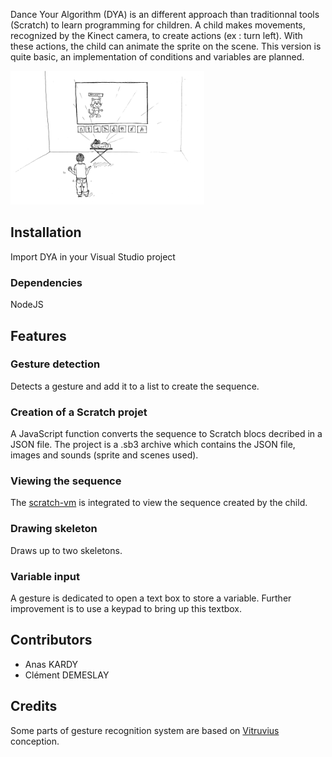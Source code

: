 Dance Your Algorithm (DYA) is an different approach than traditionnal tools (Scratch) to learn programming for children.
A child makes movements, recognized by the Kinect camera, to create actions (ex : turn left). With these actions, the child can animate the sprite on
the scene. This version is quite basic, an implementation of conditions and variables are planned.

![DYA](https://raw.githubusercontent.com/vince012/danceYourAlgorithm/master/position_camera.PNG)

## Installation
Import DYA in your Visual Studio project

### Dependencies

NodeJS
	
## Features
### Gesture detection
        
Detects a gesture and add it to a list to create the sequence.

### Creation of a Scratch projet

A JavaScript function converts the sequence to Scratch blocs decribed in a JSON file. The project is a .sb3 archive
which contains the JSON file, images and sounds (sprite and scenes used).

### Viewing the sequence

The [scratch-vm](https://github.com/LLK/scratch-vm) is integrated to view the sequence created by the child.

### Drawing skeleton

Draws up to two skeletons.

### Variable input

A gesture is dedicated to open a text box to store a variable. Further improvement is to use a keypad to
bring up this textbox.

## Contributors

* Anas KARDY
* Clément DEMESLAY

## Credits

Some parts of gesture recognition system are based on [Vitruvius](https://github.com/LightBuzz/Vitruvius) conception.
